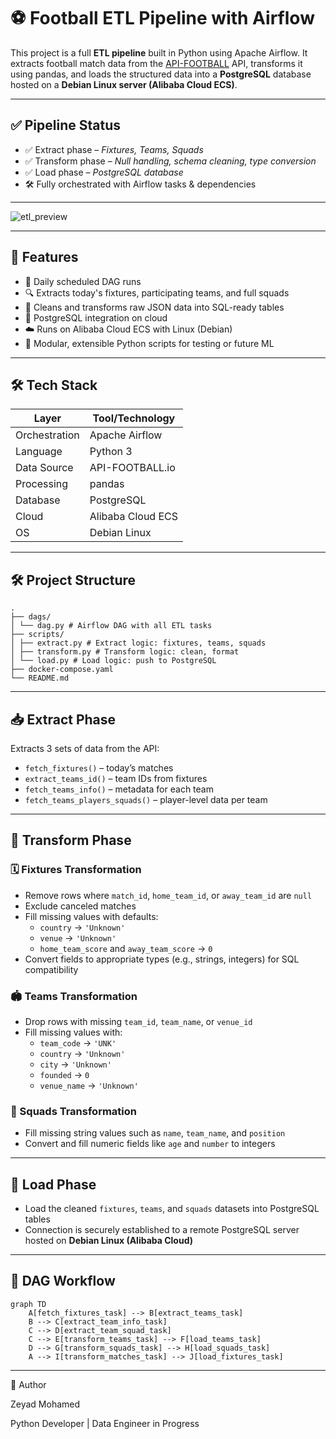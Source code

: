 # ⚽ Football ETL Pipeline with Airflow

This project is a full **ETL pipeline** built in Python using Apache Airflow. It extracts football match data from the [API-FOOTBALL](https://www.api-football.com/) API, transforms it using pandas, and loads the structured data into a **PostgreSQL** database hosted on a **Debian Linux server (Alibaba Cloud ECS)**.

---
## ✅ Pipeline Status

- ✅ Extract phase – *Fixtures, Teams, Squads*
- ✅ Transform phase – *Null handling, schema cleaning, type conversion*
- ✅ Load phase – *PostgreSQL database*
- 🛠️ Fully orchestrated with Airflow tasks & dependencies

---

![etl_preview](https://github.com/user-attachments/assets/85f7fae0-c16d-4ad9-b359-f83a61f99866)

---

## 📌 Features

- 🔁 Daily scheduled DAG runs
- 🔍 Extracts today's fixtures, participating teams, and full squads
- 🧹 Cleans and transforms raw JSON data into SQL-ready tables
- 🐘 PostgreSQL integration on cloud
- ☁️ Runs on Alibaba Cloud ECS with Linux (Debian)
- 🔗 Modular, extensible Python scripts for testing or future ML

---

## 🛠️ Tech Stack

| Layer         | Tool/Technology         |
|---------------|-------------------------|
| Orchestration | Apache Airflow          |
| Language      | Python 3                |
| Data Source   | API-FOOTBALL.io         |
| Processing    | pandas                  |
| Database      | PostgreSQL              |
| Cloud         | Alibaba Cloud ECS       |
| OS            | Debian Linux            |

---

## 🛠️ Project Structure
```
.
├── dags/
│ └── dag.py # Airflow DAG with all ETL tasks
├── scripts/
│ ├── extract.py # Extract logic: fixtures, teams, squads
│ ├── transform.py # Transform logic: clean, format
│ └── load.py # Load logic: push to PostgreSQL
├── docker-compose.yaml
└── README.md

```


---

## 📥 Extract Phase

Extracts 3 sets of data from the API:

- `fetch_fixtures()` – today’s matches
- `extract_teams_id()` – team IDs from fixtures
- `fetch_teams_info()` – metadata for each team
- `fetch_teams_players_squads()` – player-level data per team

---

## 🔄 Transform Phase

### 🗓 Fixtures Transformation
- Remove rows where `match_id`, `home_team_id`, or `away_team_id` are `null`
- Exclude canceled matches
- Fill missing values with defaults:
  - `country` → `'Unknown'`
  - `venue` → `'Unknown'`
  - `home_team_score` and `away_team_score` → `0`
- Convert fields to appropriate types (e.g., strings, integers) for SQL compatibility

### 🏟 Teams Transformation
- Drop rows with missing `team_id`, `team_name`, or `venue_id`
- Fill missing values with:
  - `team_code` → `'UNK'`
  - `country` → `'Unknown'`
  - `city` → `'Unknown'`
  - `founded` → `0`
  - `venue_name` → `'Unknown'`

### 👥 Squads Transformation
- Fill missing string values such as `name`, `team_name`, and `position`
- Convert and fill numeric fields like `age` and `number` to integers

---
## 🧩 Load Phase

- Load the cleaned `fixtures`, `teams`, and `squads` datasets into PostgreSQL tables
- Connection is securely established to a remote PostgreSQL server hosted on **Debian Linux (Alibaba Cloud)**
---

## 📅 DAG Workflow

```mermaid
graph TD
    A[fetch_fixtures_task] --> B[extract_teams_task]
    B --> C[extract_team_info_task]
    C --> D[extract_team_squad_task]
    C --> E[transform_teams_task] --> F[load_teams_task]
    D --> G[transform_squads_task] --> H[load_squads_task]
    A --> I[transform_matches_task] --> J[load_fixtures_task]

```

---

👤 Author

Zeyad Mohamed

Python Developer | Data Engineer in Progress
